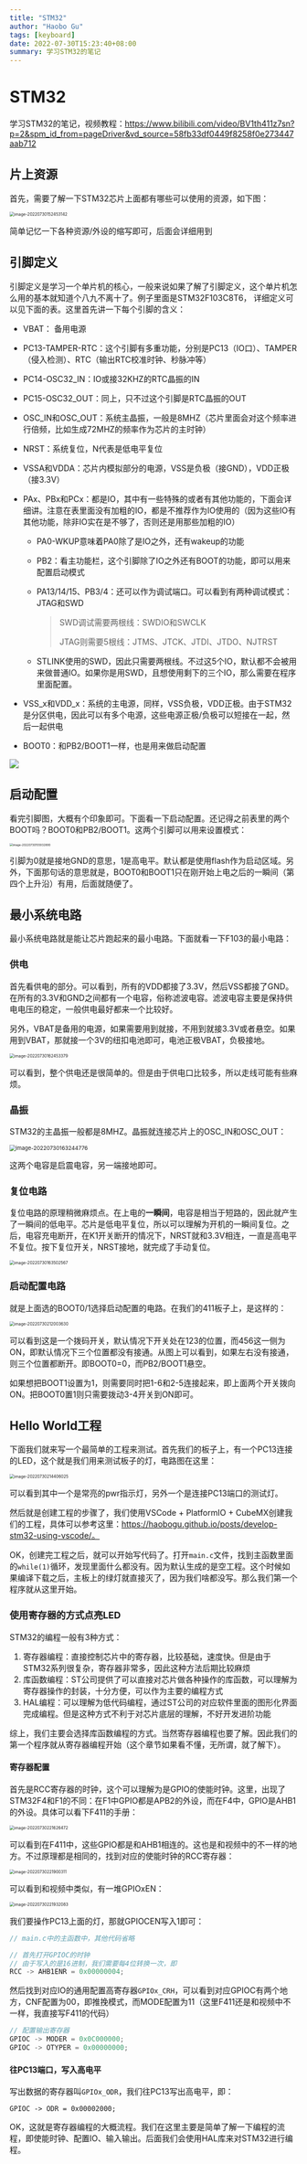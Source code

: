 ```yaml
---
title: "STM32"
author: "Haobo Gu"
tags: [keyboard]
date: 2022-07-30T15:23:40+08:00
summary: 学习STM32的笔记
---
```


# STM32

学习STM32的笔记，视频教程：https://www.bilibili.com/video/BV1th411z7sn?p=2&spm_id_from=pageDriver&vd_source=58fb33df0449f8258f0e273447aab712

## 片上资源

首先，需要了解一下STM32芯片上面都有哪些可以使用的资源，如下图：

<img src="https://haobogu-md.oss-cn-hangzhou.aliyuncs.com/markdown/imgs/image-20220730152453142.png" alt="image-20220730152453142" style="zoom:50%;" />

简单记忆一下各种资源/外设的缩写即可，后面会详细用到

## 引脚定义

引脚定义是学习一个单片机的核心，一般来说如果了解了引脚定义，这个单片机怎么用的基本就知道个八九不离十了。例子里面是STM32F103C8T6， 详细定义可以见下面的表。这里首先讲一下每个引脚的含义：

- VBAT： 备用电源
- PC13-TAMPER-RTC：这个引脚有多重功能，分别是PC13（IO口）、TAMPER（侵入检测）、RTC（输出RTC校准时钟、秒脉冲等）

- PC14-OSC32_IN：IO或接32KHZ的RTC晶振的IN

- PC15-OSC32_OUT：同上，只不过这个引脚是RTC晶振的OUT

- OSC_IN和OSC_OUT：系统主晶振，一般是8MHZ（芯片里面会对这个频率进行倍频，比如生成72MHZ的频率作为芯片的主时钟）

- NRST：系统复位，N代表是低电平复位

- VSSA和VDDA：芯片内模拟部分的电源，VSS是负极（接GND），VDD正极（接3.3V）

- PAx、PBx和PCx：都是IO，其中有一些特殊的或者有其他功能的，下面会详细讲。注意在表里面没有加粗的IO，都是不推荐作为IO使用的（因为这些IO有其他功能，除非IO实在是不够了，否则还是用那些加粗的IO）

  - PA0-WKUP意味着PA0除了是IO之外，还有wakeup的功能

  - PB2：看主功能栏，这个引脚除了IO之外还有BOOT的功能，即可以用来配置启动模式

  - PA13/14/15、PB3/4：还可以作为调试端口。可以看到有两种调试模式：JTAG和SWD

    > SWD调试需要两根线：SWDIO和SWCLK
    >
    > JTAG则需要5根线：JTMS、JTCK、JTDI、JTDO、NJTRST

  - STLINK使用的SWD，因此只需要两根线。不过这5个IO，默认都不会被用来做普通IO。如果你是用SWD，且想使用剩下的三个IO，那么需要在程序里面配置。

- VSS_x和VDD_x：系统的主电源，同样，VSS负极，VDD正极。由于STM32是分区供电，因此可以有多个电源，这些电源正极/负极可以短接在一起，然后一起供电

- BOOT0：和PB2/BOOT1一样，也是用来做启动配置

![](https://haobogu-md.oss-cn-hangzhou.aliyuncs.com/markdown/imgs/image-20220730153247643.png)



 ## 启动配置

看完引脚图，大概有个印象即可。下面看一下启动配置。还记得之前表里的两个BOOT吗？BOOT0和PB2/BOOT1。这两个引脚可以用来设置模式：

<img src="https://haobogu-md.oss-cn-hangzhou.aliyuncs.com/markdown/imgs/image-20220730155932890.png" alt="image-20220730155932890" style="zoom:35%;" />

引脚为0就是接地GND的意思，1是高电平。默认都是使用flash作为启动区域。另外，下面那句话的意思就是，BOOT0和BOOT1只在刚开始上电之后的一瞬间（第四个上升沿）有用，后面就随便了。

## 最小系统电路

最小系统电路就是能让芯片跑起来的最小电路。下面就看一下F103的最小电路：

### 供电

首先看供电的部分。可以看到，所有的VDD都接了3.3V，然后VSS都接了GND。在所有的3.3V和GND之间都有一个电容，俗称滤波电容。滤波电容主要是保持供电电压的稳定，一般供电最好都来一个比较好。

另外，VBAT是备用的电源，如果需要用到就接，不用到就接3.3V或者悬空。如果用到VBAT，那就接一个3V的纽扣电池即可，电池正极VBAT，负极接地。

<img src="https://haobogu-md.oss-cn-hangzhou.aliyuncs.com/markdown/imgs/image-20220730162453379.png" alt="image-20220730162453379" style="zoom:50%;" />

可以看到，整个供电还是很简单的。但是由于供电口比较多，所以走线可能有些麻烦。

### 晶振

STM32的主晶振一般都是8MHZ。晶振就连接芯片上的OSC_IN和OSC_OUT：

<img src="https://haobogu-md.oss-cn-hangzhou.aliyuncs.com/markdown/imgs/image-20220730163244776.png" alt="image-20220730163244776" style="zoom:67%;" />

这两个电容是启震电容，另一端接地即可。

### 复位电路

复位电路的原理稍微麻烦点。在上电的**一瞬间**，电容是相当于短路的，因此就产生了一瞬间的低电平。芯片是低电平复位，所以可以理解为开机的一瞬间复位。之后，电容充电断开，在K1开关断开的情况下，NRST就和3.3V相连，一直是高电平不复位。按下复位开关，NRST接地，就完成了手动复位。

<img src="https://haobogu-md.oss-cn-hangzhou.aliyuncs.com/markdown/imgs/image-20220730163502567.png" alt="image-20220730163502567" style="zoom:50%;" />

### 启动配置电路

就是上面选的BOOT0/1选择启动配置的电路。在我们的411板子上，是这样的：

<img src="https://haobogu-md.oss-cn-hangzhou.aliyuncs.com/markdown/imgs/image-20220730212003630.png" alt="image-20220730212003630" style="zoom:50%;" />

可以看到这是一个拨码开关，默认情况下开关处在123的位置，而456这一侧为ON，即默认情况下三个位置都没有接通。从图上可以看到，如果左右没有接通，则三个位置都断开。即BOOT0=0，而PB2/BOOT1悬空。

如果想把BOOT1设置为1，则需要同时把1-6和2-5连接起来，即上面两个开关拨向ON。把BOOT0置1则只需要拨动3-4开关到ON即可。

 ## Hello World工程

下面我们就来写一个最简单的工程来测试。首先我们的板子上，有一个PC13连接的LED，这个就是我们用来测试板子的灯，电路图在这里：

<img src="https://haobogu-md.oss-cn-hangzhou.aliyuncs.com/markdown/imgs/image-20220730214406025.png" alt="image-20220730214406025" style="zoom:50%;" />

可以看到其中一个是常亮的pwr指示灯，另外一个是连接PC13端口的测试灯。

然后就是创建工程的步骤了，我们使用VSCode + PlatformIO + CubeMX创建我们的工程，具体可以参考这里：https://haobogu.github.io/posts/develop-stm32-using-vscode/。

OK，创建完工程之后，就可以开始写代码了。打开`main.c`文件，找到主函数里面的`while(1)`循环，发现里面什么都没有。因为默认生成的是空工程。这个时候如果编译下载之后，主板上的绿灯就直接灭了，因为我们啥都没写。那么我们第一个程序就从这里开始。

### 使用寄存器的方式点亮LED

STM32的编程一般有3种方式：

1. 寄存器编程：直接控制芯片中的寄存器，比较基础，速度快。但是由于STM32系列很复杂，寄存器非常多，因此这种方法后期比较麻烦
2. 库函数编程：ST公司提供了可以直接对芯片做各种操作的库函数，可以理解为寄存器操作的封装，十分方便，可以作为主要的编程方式
3. HAL编程：可以理解为低代码编程，通过ST公司的对应软件里面的图形化界面完成编程。但是这种方式不利于对芯片底层的理解，不好开发进阶功能

综上，我们主要会选择库函数编程的方式。当然寄存器编程也要了解。因此我们的第一个程序就从寄存器编程开始（这个章节如果看不懂，无所谓，就了解下）。

#### 寄存器配置

首先是RCC寄存器的时钟，这个可以理解为是GPIO的使能时钟。这里，出现了STM32F4和F1的不同：在F1中GPIO都是APB2的外设，而在F4中，GPIO是AHB1的外设。具体可以看下F411的手册：

<img src="https://haobogu-md.oss-cn-hangzhou.aliyuncs.com/markdown/imgs/image-20220730221626472.png" alt="image-20220730221626472" style="zoom:50%;" />

可以看到在F411中，这些GPIO都是和AHB1相连的。这也是和视频中的不一样的地方。不过原理都是相同的，找到对应的使能时钟的RCC寄存器：

<img src="https://haobogu-md.oss-cn-hangzhou.aliyuncs.com/markdown/imgs/image-20220730221900311.png" alt="image-20220730221900311" style="zoom:50%;" />

可以看到和视频中类似，有一堆GPIOxEN：

<img src="https://haobogu-md.oss-cn-hangzhou.aliyuncs.com/markdown/imgs/image-20220730221932083.png" alt="image-20220730221932083" style="zoom:50%;" />

我们要操作PC13上面的灯，那就GPIOCEN写入1即可：

```c
// main.c中的主函数中，其他代码省略

// 首先打开GPIOC的时钟
// 由于写入的是16进制，我们需要每4位转换一次，即
RCC -> AHB1ENR = 0x00000004;
```

然后找到对应IO的通用配置高寄存器`GPIOx_CRH`，可以看到对应GPIOC有两个地方，CNF配置为00，即推挽模式，而MODE配置为11（这里F411还是和视频中不一样，我直接写F411的代码）

```c
// 配置输出寄存器  
GPIOC -> MODER = 0x0C000000;
GPIOC -> OTYPER = 0x00000000;	
```

#### 往PC13端口，写入高电平

写出数据的寄存器叫`GPIOx_ODR`，我们往PC13写出高电平，即：

```
GPIOC -> ODR = 0x00002000;   
```

OK，这就是寄存器编程的大概流程。我们在这里主要是简单了解一下编程的流程，即使能时钟、配置IO、输入输出。后面我们会使用HAL库来对STM32进行编程。





